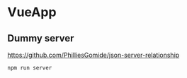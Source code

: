 # VueApp

## Dummy server

https://github.com/PhilliesGomide/json-server-relationship

``` bash
npm run server
```
